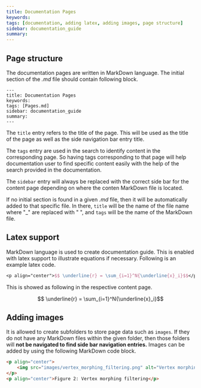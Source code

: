 ```yaml
---
title: Documentation Pages
keywords: 
tags: [documentation, adding latex, adding images, page structure]
sidebar: documentation_guide
summary: 
---
```


## Page structure

The documentation pages are written in MarkDown language. The initial section of the *.md* file should contain following block.
```
---
title: Documentation Pages
keywords:
tags: [Pages.md]
sidebar: documentation_guide
summary:
---
```

The ```title``` entry refers to the title of the page. This will be used as the title of the page as well as the side navigation bar entry title.

The ```tags``` entry are used in the search to identify content in the corresponding page. So having tags corresponding to that page will help documentation user to find specific content easily with the help of the search provided in the documentation.

The ```sidebar``` entry will always be replaced with the correct side bar for the content page depending on where the conten MarkDown file is located.

If no initial section is found in a given *.md* file, then it will be automatically added to that specific file. In there, ```title``` will be the name of the file name where "_" are replaced with " ", and ```tags``` will be the name of the MarkDown file.

## Latex support

MarkDown language is used to create documentation guide. This is enabled with latex support to illustrate equations if necessary. Following is an example latex code.
```latex
<p align="center">$$ \underline{r} = \sum_{i=1}^N{\underline{x}_i}$$</p>
```

This is showed as following in the respective content page.
<p align="center">$$ \underline{r} = \sum_{i=1}^N{\underline{x}_i}$$</p>

## Adding images

It is allowed to create subfolders to store page data such as ```images```. If they do not have any MarkDown files within the given folder, then those folders will **not be navigated to find side bar navigation entries.** Images can be added by using the following MarkDown code block.
```markdown
<p align="center">
    <img src="images/vertex_morphing_filtering.png" alt="Vertex morphing filtering"/>
</p>
<p align="center">Figure 2: Vertex morphing filtering</p>
```


